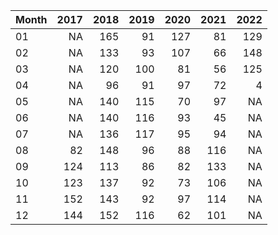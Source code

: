 |Month | 2017| 2018| 2019| 2020| 2021| 2022|
|:-----|----:|----:|----:|----:|----:|----:|
|01    |   NA|  165|   91|  127|   81|  129|
|02    |   NA|  133|   93|  107|   66|  148|
|03    |   NA|  120|  100|   81|   56|  125|
|04    |   NA|   96|   91|   97|   72|    4|
|05    |   NA|  140|  115|   70|   97|   NA|
|06    |   NA|  140|  116|   93|   45|   NA|
|07    |   NA|  136|  117|   95|   94|   NA|
|08    |   82|  148|   96|   88|  116|   NA|
|09    |  124|  113|   86|   82|  133|   NA|
|10    |  123|  137|   92|   73|  106|   NA|
|11    |  152|  143|   92|   97|  114|   NA|
|12    |  144|  152|  116|   62|  101|   NA|
